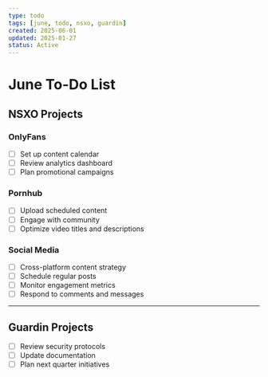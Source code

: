 ```yaml
---
type: todo
tags: [june, todo, nsxo, guardin]
created: 2025-06-01
updated: 2025-01-27
status: Active
---
```


# <lucide-calendar-days></lucide-calendar-days> June To-Do List

## <lucide-play></lucide-play> NSXO Projects

### OnlyFans
- [ ] Set up content calendar
- [ ] Review analytics dashboard
- [ ] Plan promotional campaigns

### Pornhub
- [ ] Upload scheduled content
- [ ] Engage with community
- [ ] Optimize video titles and descriptions

### Social Media
- [ ] Cross-platform content strategy
- [ ] Schedule regular posts
- [ ] Monitor engagement metrics
- [ ] Respond to comments and messages

---

## <lucide-shield></lucide-shield> Guardin Projects

- [ ] Review security protocols
- [ ] Update documentation
- [ ] Plan next quarter initiatives